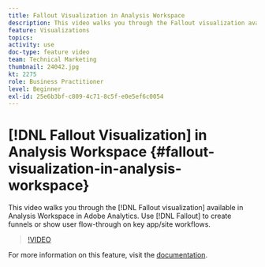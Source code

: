 ```yaml
---
title: Fallout Visualization in Analysis Workspace
description: This video walks you through the Fallout visualization available in Analysis Workspace in Adobe Analytics. Use Fallout to create funnels or show user flow-through on key app/site workflows.
feature: Visualizations
topics: 
activity: use
doc-type: feature video
team: Technical Marketing
thumbnail: 24042.jpg
kt: 2275
role: Business Practitioner
level: Beginner
exl-id: 25e6b3bf-c809-4c71-8c5f-e0e5ef6c0054
---
```

# [!DNL Fallout Visualization] in Analysis Workspace {#fallout-visualization-in-analysis-workspace}

This video walks you through the [!DNL Fallout visualization] available in Analysis Workspace in Adobe Analytics. Use [!DNL Fallout] to create funnels or show user flow-through on key app/site workflows.

>[!VIDEO](https://video.tv.adobe.com/v/24042/?quality=12)

For more information on this feature, visit the [documentation](https://marketing.adobe.com/resources/help/en_US/analytics/analysis-workspace/fallout_flow.html).
